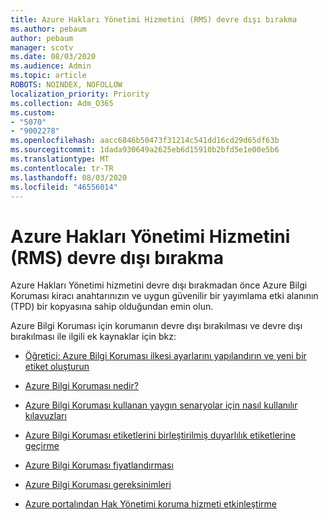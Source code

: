 ```yaml
---
title: Azure Hakları Yönetimi Hizmetini (RMS) devre dışı bırakma
ms.author: pebaum
author: pebaum
manager: scotv
ms.date: 08/03/2020
ms.audience: Admin
ms.topic: article
ROBOTS: NOINDEX, NOFOLLOW
localization_priority: Priority
ms.collection: Adm_O365
ms.custom:
- "5070"
- "9002278"
ms.openlocfilehash: aacc6846b50473f31214c541dd16cd29d65df63b
ms.sourcegitcommit: 1dada930649a2625eb6d15910b2bfd5e1e00e5b6
ms.translationtype: MT
ms.contentlocale: tr-TR
ms.lasthandoff: 08/03/2020
ms.locfileid: "46556014"
---
```

# <a name="decommission-azure-rights-management-service-rms"></a>Azure Hakları Yönetimi Hizmetini (RMS) devre dışı bırakma

Azure Hakları Yönetimi hizmetini devre dışı bırakmadan önce Azure Bilgi Koruması kiracı anahtarınızın ve uygun güvenilir bir yayımlama etki alanının (TPD) bir kopyasına sahip olduğundan emin olun.

Azure Bilgi Koruması için korumanın devre dışı bırakılması ve devre dışı bırakılması ile ilgili ek kaynaklar için bkz:

- [Öğretici: Azure Bilgi Koruması ilkesi ayarlarını yapılandırın ve yeni bir etiket oluşturun](https://docs.microsoft.com/azure/information-protection/get-started/infoprotect-quick-start-tutorial)
- [Azure Bilgi Koruması nedir?](https://docs.microsoft.com/azure/information-protection/what-is-information-protection)
- [Azure Bilgi Koruması kullanan yaygın senaryolar için nasıl kullanılır kılavuzları](https://docs.microsoft.com/azure/information-protection/how-to-guides)  
    
- [Azure Bilgi Koruması etiketlerini birleştirilmiş duyarlılık etiketlerine geçirme](https://docs.microsoft.com/azure/information-protection/configure-policy-migrate-labels)  
    
- [Azure Bilgi Koruması fiyatlandırması](https://azure.microsoft.com/pricing/details/information-protection)  
    
- [Azure Bilgi Koruması gereksinimleri](https://docs.microsoft.com/azure/information-protection/get-started/requirements)  
    
- [Azure portalından Hak Yönetimi koruma hizmeti etkinleştirme](https://docs.microsoft.com/azure/information-protection/deploy-use/activate-azure)